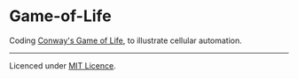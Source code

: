 # Game-of-Life
Coding [Conway's Game of Life](https://en.wikipedia.org/wiki/Conway%27s_Game_of_Life), to illustrate cellular automation.
<hr >


Licenced under [MIT Licence](LICENSE).
